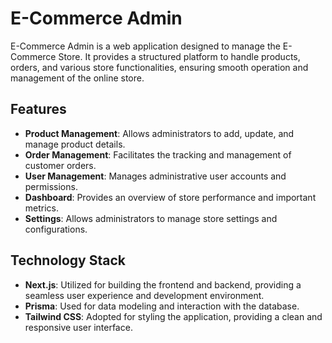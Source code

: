 # E-Commerce Admin

E-Commerce Admin is a web application designed to manage the E-Commerce Store. It provides a structured platform to handle products, orders, and various store functionalities, ensuring smooth operation and management of the online store.

## Features

- **Product Management**: Allows administrators to add, update, and manage product details.
- **Order Management**: Facilitates the tracking and management of customer orders.
- **User Management**: Manages administrative user accounts and permissions.
- **Dashboard**: Provides an overview of store performance and important metrics.
- **Settings**: Allows administrators to manage store settings and configurations.

## Technology Stack

- **Next.js**: Utilized for building the frontend and backend, providing a seamless user experience and development environment.
- **Prisma**: Used for data modeling and interaction with the database.
- **Tailwind CSS**: Adopted for styling the application, providing a clean and responsive user interface.
